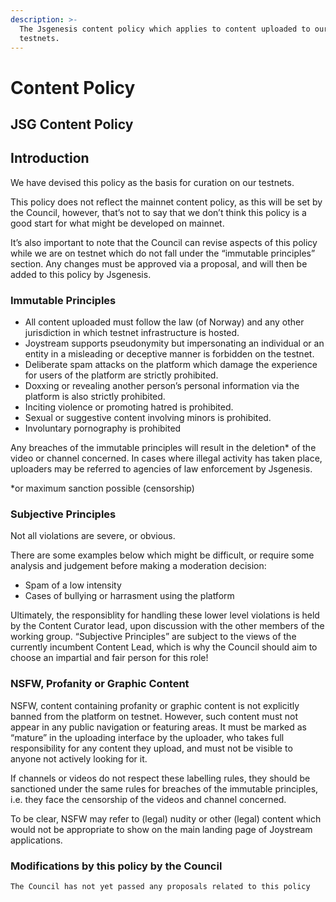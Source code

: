 ```yaml
---
description: >-
  The Jsgenesis content policy which applies to content uploaded to our
  testnets.
---
```


# Content Policy

## JSG Content Policy

## Introduction

We have devised this policy as the basis for curation on our testnets.

This policy does not reflect the mainnet content policy, as this will be set by the Council, however, that’s not to say that we don’t think this policy is a good start for what might be developed on mainnet.

It’s also important to note that the Council can revise aspects of this policy while we are on testnet which do not fall under the “immutable principles” section. Any changes must be approved via a proposal, and will then be added to this policy by Jsgenesis.

### Immutable Principles

* All content uploaded must follow the law (of Norway) and any other jurisdiction in which testnet infrastructure is hosted.
* Joystream supports pseudonymity but impersonating an individual or an entity in a misleading or deceptive manner is forbidden on the testnet.
* Deliberate spam attacks on the platform which damage the experience for users of the platform are strictly prohibited.
* Doxxing or revealing another person’s personal information via the platform is also strictly prohibited.
* Inciting violence or promoting hatred is prohibited.
* Sexual or suggestive content involving minors is prohibited.
* Involuntary pornography is prohibited

Any breaches of the immutable principles will result in the deletion\* of the video or channel concerned. In cases where illegal activity has taken place, uploaders may be referred to agencies of law enforcement by Jsgenesis.

\*or maximum sanction possible (censorship)

### Subjective Principles

Not all violations are severe, or obvious.

There are some examples below which might be difficult, or require some analysis and judgement before making a moderation decision:

* Spam of a low intensity
* Cases of bullying or harrasment using the platform

Ultimately, the responsiblity for handling these lower level violations is held by the Content Curator lead, upon discussion with the other members of the working group. “Subjective Principles” are subject to the views of the currently incumbent Content Lead, which is why the Council should aim to choose an impartial and fair person for this role!

### NSFW, Profanity or Graphic Content

NSFW, content containing profanity or graphic content is not explicitly banned from the platform on testnet. However, such content must not appear in any public navigation or featuring areas. It must be marked as “mature” in the uploading interface by the uploader, who takes full responsibility for any content they upload, and must not be visible to anyone not actively looking for it.

If channels or videos do not respect these labelling rules, they should be sanctioned under the same rules for breaches of the immutable principles, i.e. they face the censorship of the videos and channel concerned.

To be clear, NSFW may refer to (legal) nudity or other (legal) content which would not be appropriate to show on the main landing page of Joystream applications.

### Modifications by this policy by the Council

`The Council has not yet passed any proposals related to this policy`
